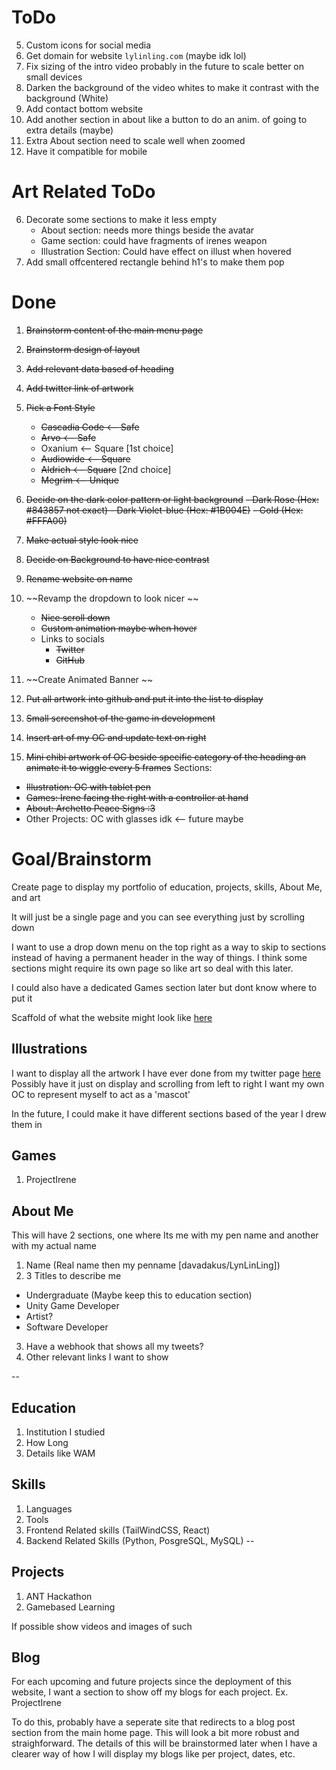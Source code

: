 # ToDo
5. Custom icons for social media
11. Get domain for website `lylinling.com` (maybe idk lol)
12. Fix sizing of the intro video probably in the future to scale better on small devices
13. Darken the background of the video whites to make it contrast with the background (White)
14. Add contact bottom website
15. Add another section in about like a button to do an anim. of going to extra details (maybe)
16. Extra About section need to scale well when zoomed 
17. Have it compatible for mobile

# Art Related ToDo
6. Decorate some sections to make it less empty
    - About section: needs more things beside the avatar
    - Game section: could have fragments of irenes weapon
    - Illustration Section: Could have effect on illust when hovered
7. Add small offcentered rectangle behind h1's to make them pop 



# Done
1. ~~Brainstorm content of the main menu page~~
2. ~~Brainstorm design of layout~~ 
3. ~~Add relevant data based of heading~~
4. ~~Add twitter link of artwork~~
6. ~~Pick a Font Style~~
    - ~~Cascadia Code <-- Safe~~
    - ~~Arvo <-- Safe~~
    - Oxanium <-- Square [1st choice]
    - ~~Audiowide <-- Square~~
    - ~~Aldrich <-- Square~~ [2nd choice]
    - ~~Megrim <-- Unique~~
7. ~~Decide on the dark color pattern or light background~~
    ~~- Dark Rose (Hex: #843857 not exact) <rose-900>~~
    ~~- Dark Violet-blue (Hex: #1B004E)~~
    ~~- Gold (Hex: #FFFA00)~~
8. ~~Make actual style look nice~~
9. ~~Decide on Background to have nice contrast~~
10. ~~Rename website on name~~
16. ~~Revamp the dropdown to look nicer ~~
    - ~~Nice scroll down~~
    - ~~Custom animation maybe when hover~~
    - Links to socials
        - ~~Twitter~~
        - ~~GitHub~~

1. ~~Create Animated Banner ~~
2. ~~Put all artwork into github and put it into the list to display~~ 
3. ~~Small screenshot of the game in development~~
4. ~~Insert art of my OC and update text on right~~
5. ~~Mini chibi artwork of OC beside specific category of the heading an animate it to wiggle every 5 frames~~
Sections:
- ~~Illustration: OC with tablet pen~~
- ~~Games: Irene facing the right with a controller at hand~~
- ~~About: Archetto Peace Signs :3~~
- Other Projects: OC with glasses idk <-- future maybe



# Goal/Brainstorm
Create page to display my portfolio of education, projects, skills, About Me, and art

It will just be a single page and you can see everything just by scrolling down

I want to use a drop down menu on the top right as a way to skip to sections instead of having a permanent header in the way of things. I think some sections might require its own page so like art so deal with this later.

I could also have a dedicated Games section later but dont know where to put it

Scaffold of what the website might look like [here](https://www.figma.com/board/efyMloz2dygVGB7CYdJpNZ/Personal-Website?node-id=0-1&p=f&t=E5KB9fY22bN09vh6-0)
## Illustrations
I want to display all the artwork I have ever done from my twitter page [here](https://x.com/LyNLinLing)
Possibly have it just on display and scrolling from left to right
I want my own OC to represent myself to act as a 'mascot'

In the future, I could make it have different sections based of the year I drew them in

## Games
1. ProjectIrene

## About Me
This will have 2 sections, one where Its me with my pen name and another with my actual name
1. Name (Real name then my penname [davadakus/LynLinLing])
2. 3 Titles to describe me
- Undergraduate (Maybe keep this to education section)
- Unity Game Developer
- Artist?
- Software Developer
3. Have a webhook that shows all my tweets?
4. Other relevant links I want to show

--
## Education
1. Institution I studied
2. How Long
3. Details like WAM

## Skills
1. Languages
2. Tools
3. Frontend Related skills (TailWindCSS, React)
4. Backend Related Skills (Python, PosgreSQL, MySQL)
--

## Projects
1. ANT Hackathon 
2. Gamebased Learning

If possible show videos and images of such




## Blog
For each upcoming and future projects since the deployment of this website, I want a section to show off my blogs for each project. Ex. ProjectIrene

To do this, probably have a seperate site that redirects to a blog post section from the main home page. This will look a bit more robust and straighforward.
The details of this will be brainstormed later when I have a clearer way of how I will display my blogs like per project, dates, etc.
